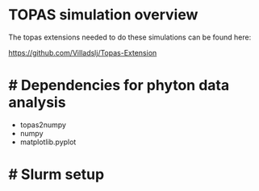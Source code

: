 # TOPAS simulation overview
The topas extensions needed to do these simulations can be found here:

https://github.com/Villadslj/Topas-Extension

# # Dependencies for phyton data analysis

- topas2numpy
- numpy
- matplotlib.pyplot

# # Slurm setup